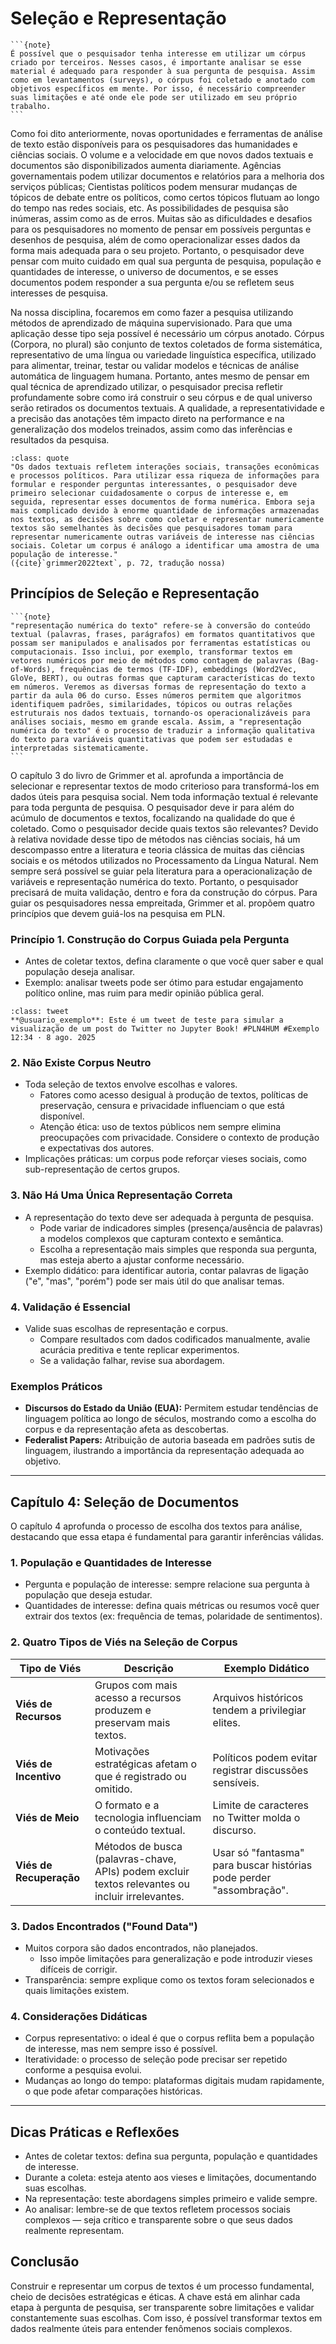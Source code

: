 
# Seleção e Representação


````{margin}
```{note}
É possível que o pesquisador tenha interesse em utilizar um córpus criado por terceiros. Nesses casos, é importante analisar se esse material é adequado para responder à sua pergunta de pesquisa. Assim como em levantamentos (surveys), o córpus foi coletado e anotado com objetivos específicos em mente. Por isso, é necessário compreender suas limitações e até onde ele pode ser utilizado em seu próprio trabalho.
```
````

Como foi dito anteriormente, novas oportunidades e ferramentas de análise de texto estão disponíveis para os pesquisadores das humanidades e ciências sociais. O volume e a velocidade em que novos dados textuais e documentos são disponibilizados aumenta diariamente. Agências governamentais podem utilizar documentos e relatórios para a melhoria dos serviços públicas; Cientistas políticos podem mensurar mudanças de tópicos de debate entre os políticos, como certos tópicos flutuam ao longo do tempo nas redes sociais, etc. As possibilidades de pesquisa são inúmeras, assim como as de erros. Muitas são as dificuldades e desafios para os pesquisadores no momento de pensar em possíveis perguntas e desenhos de pesquisa, além de como operacionalizar esses dados da forma mais adequada para o seu projeto. Portanto, o pesquisador deve pensar com muito cuidado em qual sua pergunta de pesquisa, população e quantidades de interesse, o universo de documentos, e se esses documentos podem responder a sua pergunta e/ou se refletem seus interesses de pesquisa.


Na nossa disciplina, focaremos em como fazer a pesquisa utilizando métodos de aprendizado de máquina supervisionado. Para que uma aplicação desse tipo seja possível é necessário um córpus anotado. Córpus (Corpora, no plural) são conjunto de textos coletados de forma sistemática, representativo de uma língua ou variedade linguística específica, utilizado para alimentar, treinar, testar ou validar modelos e técnicas de análise automática de linguagem humana. Portanto, antes mesmo de pensar em qual técnica de aprendizado utilizar, o pesquisador precisa refletir profundamente sobre como irá construir o seu córpus e de qual universo serão retirados os documentos textuais. A qualidade, a representatividade e a precisão das anotações têm impacto direto na performance e na generalização dos modelos treinados, assim como das inferências e resultados da pesquisa.


```{admonition} 💬 Com a palavra, os autores:
:class: quote
"Os dados textuais refletem interações sociais, transações econômicas e processos políticos. Para utilizar essa riqueza de informações para formular e responder perguntas interessantes, o pesquisador deve primeiro selecionar cuidadosamente o corpus de interesse e, em seguida, representar esses documentos de forma numérica. Embora seja mais complicado devido à enorme quantidade de informações armazenadas nos textos, as decisões sobre como coletar e representar numericamente textos são semelhantes às decisões que pesquisadores tomam para representar numericamente outras variáveis de interesse nas ciências sociais. Coletar um corpus é análogo a identificar uma amostra de uma população de interesse."
({cite}`grimmer2022text`, p. 72, tradução nossa)
```

## Princípios de Seleção e Representação


````{margin}
```{note}
"representação numérica do texto" refere-se à conversão do conteúdo textual (palavras, frases, parágrafos) em formatos quantitativos que possam ser manipulados e analisados por ferramentas estatísticas ou computacionais. Isso inclui, por exemplo, transformar textos em vetores numéricos por meio de métodos como contagem de palavras (Bag-of-Words), frequências de termos (TF-IDF), embeddings (Word2Vec, GloVe, BERT), ou outras formas que capturam características do texto em números. Veremos as diversas formas de representação do texto a partir da aula 06 do curso. Esses números permitem que algoritmos identifiquem padrões, similaridades, tópicos ou outras relações estruturais nos dados textuais, tornando-os operacionalizáveis para análises sociais, mesmo em grande escala. Assim, a "representação numérica do texto" é o processo de traduzir a informação qualitativa do texto para variáveis quantitativas que podem ser estudadas e interpretadas sistematicamente.
```
````

O capítulo 3 do livro de Grimmer et al. aprofunda a importância de selecionar e representar textos de modo criterioso para transformá-los em dados úteis para pesquisa social. Nem toda informação textual é relevante para toda pergunta de pesquisa. O pesquisador deve ir para além do acúmulo de documentos e textos, focalizando na qualidade do que é coletado. Como o pesquisador decide quais textos são relevantes? Devido à relativa novidade desse tipo de métodos nas ciências sociais, há um descompasso entre a literatura e teoria clássica de muitas das ciências sociais e os métodos utilizados no Processamento da Língua Natural. Nem sempre será possível se guiar pela literatura para a operacionalização de variáveis e representação numérica do texto. Portanto, o pesquisador precisará de muita validação, dentro e fora da construção do córpus. Para guiar os pesquisadores nessa empreitada, Grimmer et al. propõem quatro princípios que devem guiá-los na pesquisa em PLN.


### Princípio 1. Construção do Corpus Guiada pela Pergunta

  - Antes de coletar textos, defina claramente o que você quer saber e qual população deseja analisar.
  - Exemplo: analisar tweets pode ser ótimo para estudar engajamento político online, mas ruim para medir opinião pública geral.

```{admonition} 🐦 Tweet
:class: tweet
**@usuario_exemplo**: Este é um tweet de teste para simular a visualização de um post do Twitter no Jupyter Book! #PLN4HUM #Exemplo
12:34 · 8 ago. 2025
```

### 2. Não Existe Corpus Neutro

- Toda seleção de textos envolve escolhas e valores.
  - Fatores como acesso desigual à produção de textos, políticas de preservação, censura e privacidade influenciam o que está disponível.
  - Atenção ética: uso de textos públicos nem sempre elimina preocupações com privacidade. Considere o contexto de produção e expectativas dos autores.
- Implicações práticas: um corpus pode reforçar vieses sociais, como sub-representação de certos grupos.

### 3. Não Há Uma Única Representação Correta

- A representação do texto deve ser adequada à pergunta de pesquisa.
  - Pode variar de indicadores simples (presença/ausência de palavras) a modelos complexos que capturam contexto e semântica.
  - Escolha a representação mais simples que responda sua pergunta, mas esteja aberto a ajustar conforme necessário.
- Exemplo didático: para identificar autoria, contar palavras de ligação ("e", "mas", "porém") pode ser mais útil do que analisar temas.

### 4. Validação é Essencial

- Valide suas escolhas de representação e corpus.
  - Compare resultados com dados codificados manualmente, avalie acurácia preditiva e tente replicar experimentos.
  - Se a validação falhar, revise sua abordagem.

### Exemplos Práticos

- **Discursos do Estado da União (EUA):** Permitem estudar tendências de linguagem política ao longo de séculos, mostrando como a escolha do corpus e da representação afeta as descobertas.
- **Federalist Papers:** Atribuição de autoria baseada em padrões sutis de linguagem, ilustrando a importância da representação adequada ao objetivo.

---

## Capítulo 4: Seleção de Documentos

O capítulo 4 aprofunda o processo de escolha dos textos para análise, destacando que essa etapa é fundamental para garantir inferências válidas.

### 1. População e Quantidades de Interesse

- Pergunta e população de interesse: sempre relacione sua pergunta à população que deseja estudar.
- Quantidades de interesse: defina quais métricas ou resumos você quer extrair dos textos (ex: frequência de temas, polaridade de sentimentos).

### 2. Quatro Tipos de Viés na Seleção de Corpus

| Tipo de Viés           | Descrição                                                                                       | Exemplo Didático                                   |
|------------------------|------------------------------------------------------------------------------------------------|----------------------------------------------------|
| **Viés de Recursos**   | Grupos com mais acesso a recursos produzem e preservam mais textos.                            | Arquivos históricos tendem a privilegiar elites.   |
| **Viés de Incentivo**  | Motivações estratégicas afetam o que é registrado ou omitido.                                  | Políticos podem evitar registrar discussões sensíveis. |
| **Viés de Meio**       | O formato e a tecnologia influenciam o conteúdo textual.                                       | Limite de caracteres no Twitter molda o discurso.  |
| **Viés de Recuperação**| Métodos de busca (palavras-chave, APIs) podem excluir textos relevantes ou incluir irrelevantes.| Usar só "fantasma" para buscar histórias pode perder "assombração". |

### 3. Dados Encontrados ("Found Data")

- Muitos corpora são dados encontrados, não planejados.
  - Isso impõe limitações para generalização e pode introduzir vieses difíceis de corrigir.
- Transparência: sempre explique como os textos foram selecionados e quais limitações existem.

### 4. Considerações Didáticas

- Corpus representativo: o ideal é que o corpus reflita bem a população de interesse, mas nem sempre isso é possível.
- Iteratividade: o processo de seleção pode precisar ser repetido conforme a pesquisa evolui.
- Mudanças ao longo do tempo: plataformas digitais mudam rapidamente, o que pode afetar comparações históricas.

---

## Dicas Práticas e Reflexões

- Antes de coletar textos: defina sua pergunta, população e quantidades de interesse.
- Durante a coleta: esteja atento aos vieses e limitações, documentando suas escolhas.
- Na representação: teste abordagens simples primeiro e valide sempre.
- Ao analisar: lembre-se de que textos refletem processos sociais complexos — seja crítico e transparente sobre o que seus dados realmente representam.


## Conclusão

Construir e representar um corpus de textos é um processo fundamental, cheio de decisões estratégicas e éticas. A chave está em alinhar cada etapa à pergunta de pesquisa, ser transparente sobre limitações e validar constantemente suas escolhas. Com isso, é possível transformar textos em dados realmente úteis para entender fenômenos sociais complexos.


